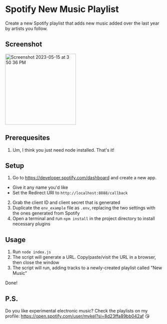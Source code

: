# Spotify New Music Playlist
Create a new Spotify playlist that adds new music added over the last year by artists you follow.

## Screenshot
<img width="226" alt="Screenshot 2023-05-15 at 3 50 36 PM" src="https://github.com/mykeln/spotifynewmusicplaylist/assets/97042/4b4045dd-230f-4b0d-8c69-dc248df14a16">


## Prerequesites
1. Um, I think you just need node installed. That's it!

## Setup
1. Go to https://developer.spotify.com/dashboard and create a new app.
- Give it any name you'd like
- Set the Redirect URI to `http://localhost:8888/callback`
2. Grab the client ID and client secret that is generated
3. Duplicate the `env_example` file as `.env`, replacing the two settings with the ones generated from Spotify
4. Open a terminal and run `npm install` in the project directory to install necessary plugins

## Usage
1. Run `node index.js`
2. The script will generate a URL. Copy/paste/visit the URL in a browser, then close the window
3. The script will run, adding tracks to a newly-created playlist called "New Music"

Done!

## P.S.
Do you like experimental electronic music? Check the playlists on my profile: https://open.spotify.com/user/mvkel?si=8d23ffa89bb042af 😘

